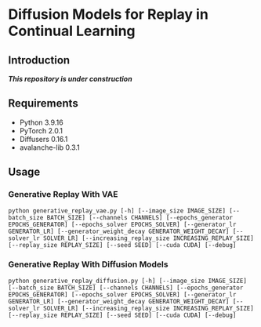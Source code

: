 # Diffusion Models for Replay in Continual Learning

## Introduction

***This repository is under construction***

## Requirements

- Python 3.9.16
- PyTorch 2.0.1
- Diffusers 0.16.1
- avalanche-lib 0.3.1

## Usage

### Generative Replay With VAE

``` shell
python generative_replay_vae.py [-h] [--image_size IMAGE_SIZE] [--batch_size BATCH_SIZE] [--channels CHANNELS] [--epochs_generator EPOCHS_GENERATOR] [--epochs_solver EPOCHS_SOLVER] [--generator_lr GENERATOR_LR] [--generator_weight_decay GENERATOR_WEIGHT_DECAY] [--solver_lr SOLVER_LR] [--increasing_replay_size INCREASING_REPLAY_SIZE] [--replay_size REPLAY_SIZE] [--seed SEED] [--cuda CUDA] [--debug]
```

### Generative Replay With Diffusion Models

``` shell
python generative_replay_diffusion.py [-h] [--image_size IMAGE_SIZE] [--batch_size BATCH_SIZE] [--channels CHANNELS] [--epochs_generator EPOCHS_GENERATOR] [--epochs_solver EPOCHS_SOLVER] [--generator_lr GENERATOR_LR] [--generator_weight_decay GENERATOR_WEIGHT_DECAY] [--solver_lr SOLVER_LR] [--increasing_replay_size INCREASING_REPLAY_SIZE] [--replay_size REPLAY_SIZE] [--seed SEED] [--cuda CUDA] [--debug]
```

